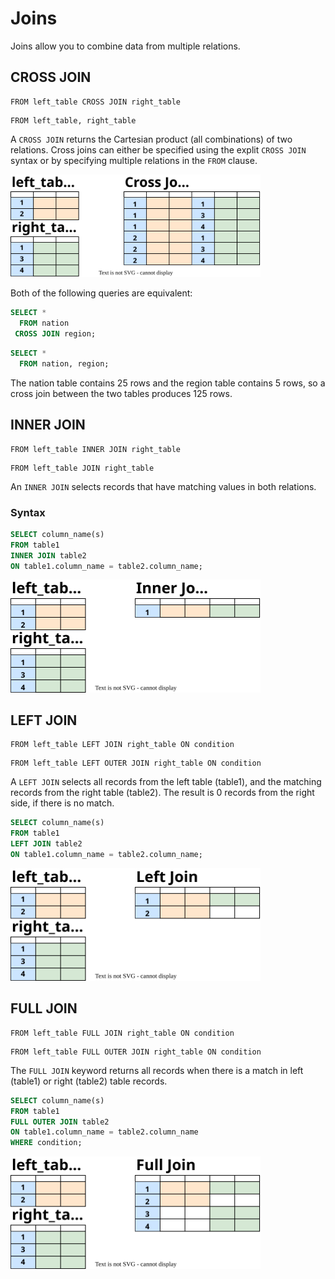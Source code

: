 # Joins

Joins allow you to combine data from multiple relations.

## CROSS JOIN

~~~
FROM left_table CROSS JOIN right_table
~~~
~~~
FROM left_table, right_table
~~~

A `CROSS JOIN` returns the Cartesian product (all combinations) of two relations. Cross joins can either be specified using the explit `CROSS JOIN` syntax or by specifying multiple relations in the `FROM` clause.

<img src="../diagrams/cross-join.svg" width="400px">

Both of the following queries are equivalent:

~~~sql
SELECT *
  FROM nation
 CROSS JOIN region;
~~~

~~~sql
SELECT *
  FROM nation, region;
~~~

The nation table contains 25 rows and the region table contains 5 rows, so a cross join between the two tables produces 125 rows.

## INNER JOIN

~~~
FROM left_table INNER JOIN right_table
~~~
~~~
FROM left_table JOIN right_table
~~~

An `INNER JOIN` selects records that have matching values in both relations.

### Syntax

~~~sql
SELECT column_name(s)
FROM table1
INNER JOIN table2
ON table1.column_name = table2.column_name;
~~~

<img src="../diagrams/inner-join.svg" width="400px">

## LEFT JOIN

~~~
FROM left_table LEFT JOIN right_table ON condition
~~~
~~~
FROM left_table LEFT OUTER JOIN right_table ON condition
~~~

A `LEFT JOIN` selects all records from the left table (table1), and the matching records from the right table (table2). The result is 0 records from the right side, if there is no match.

~~~sql
SELECT column_name(s)
FROM table1
LEFT JOIN table2
ON table1.column_name = table2.column_name;
~~~

<img src="../diagrams/left-join.svg" width="400px">

## FULL JOIN

~~~
FROM left_table FULL JOIN right_table ON condition
~~~
~~~
FROM left_table FULL OUTER JOIN right_table ON condition
~~~

The `FULL JOIN` keyword returns all records when there is a match in left (table1) or right (table2) table records.

~~~sql
SELECT column_name(s)
FROM table1
FULL OUTER JOIN table2
ON table1.column_name = table2.column_name
WHERE condition;
~~~

<img src="../diagrams/full-join.svg" width="400px">
